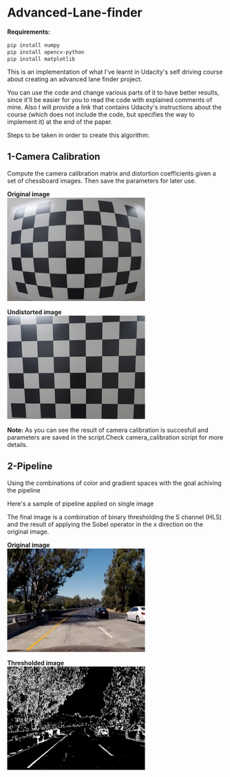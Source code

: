 # Advanced-Lane-finder

**Requirements:**  
```
pip install numpy  
pip install opencv-python  
pip install matplotlib  

```

This is an implementation of what I've learnt in Udacity's self driving course about creating an advanced lane finder project.

You can use the code and change various parts of it to have better results, since it'll be easier for you to read the code with explained comments of mine. 
Also I will provide a link that contains Udacity's instructions about the course (which does not include the code, but specifies the way to implement it) at the end of the paper.



Steps to be taken in order to create this algorithm:

## __1-Camera Calibration__   
Compute the camera calibration matrix and distortion coefficients given a set of chessboard images. Then save the parameters for later use.


__Original image__  
<img src="./mytest.jpg" width="320" height="240">  

  
__Undistorted image__  
<img src="./correction.jpg" width="320" height="240">    

__Note:__ As you can see the result of camera calibration is succesfull and parameters are saved in the script.Check camera_calibration script for more details.


## __2-Pipeline__  
Using the combinations of color and gradient spaces with the goal achiving the pipeline  

Here's a sample of pipeline applied on single image  

The final image is a combination of binary thresholding the S channel (HLS) and the result of applying the Sobel operator in the x direction on the original image.


__Original image__  
<img src="./color_gradient.jpg" width="320" height="240">  

  
__Thresholded image__  
<img src="./color_gradient_end.png" width="320" height="240">    

